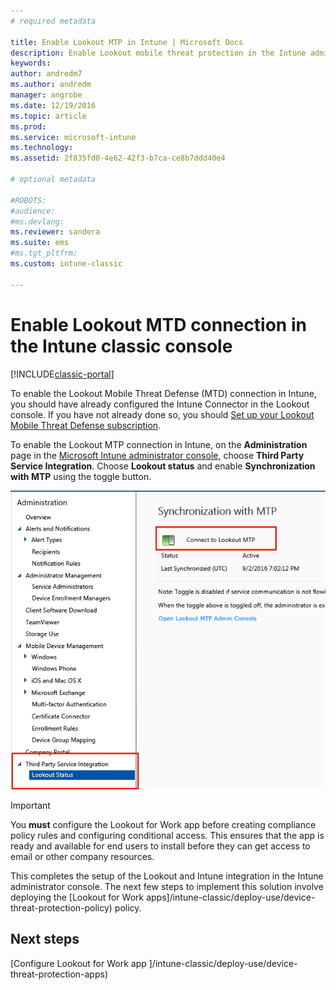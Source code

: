 ```yaml
---
# required metadata

title: Enable Lookout MTP in Intune | Microsoft Docs
description: Enable Lookout mobile threat protection in the Intune admin console.
keywords:
author: andredm7
ms.author: andredm
manager: angrobe
ms.date: 12/19/2016
ms.topic: article
ms.prod:
ms.service: microsoft-intune
ms.technology:
ms.assetid: 2f835fd0-4e62-42f3-b7ca-ce8b7ddd40e4

# optional metadata

#ROBOTS:
#audience:
#ms.devlang:
ms.reviewer: sandera
ms.suite: ems
#ms.tgt_pltfrm:
ms.custom: intune-classic

---
```


# Enable Lookout MTD connection in the Intune classic console

[!INCLUDE[classic-portal](../includes/classic-portal.md)]

To enable the Lookout Mobile Threat Defense (MTD) connection in Intune, you should have already configured the Intune Connector in the Lookout console.  If you have not already done so, you should [Set up your Lookout Mobile Threat Defense subscription](set-up-your-subscription-with-lookout-mtp.md).

To enable the Lookout MTP connection in Intune, on the **Administration** page in the [Microsoft Intune administrator console](https://manage.microsoft.com), choose **Third Party Service Integration**. Choose **Lookout status** and enable **Synchronization with MTP** using the toggle button.

![screenshot of the Lookout synchronization page with the enable toggle button highlighted](../media/mtp/lookout-intune-synchronization.png)

>[!IMPORTANT]
> You **must** configure the Lookout for Work app before creating compliance policy rules and configuring conditional access. This ensures that the app is ready and available for end users to install before they can get access to email or other company resources.

This completes the setup of the Lookout and Intune integration in the Intune administrator console.  The next few steps to implement this solution involve deploying the [Lookout for Work apps]/intune-classic/deploy-use/device-threat-protection-policy) policy.


## Next steps
[Configure Lookout for Work app ]/intune-classic/deploy-use/device-threat-protection-apps)
